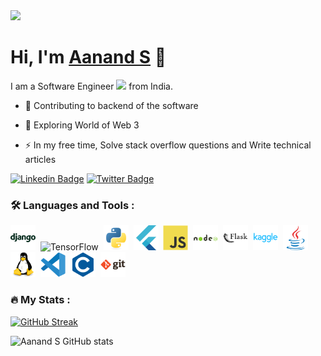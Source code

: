 <div id="header" >
  <img src="https://media.giphy.com/media/M9gbBd9nbDrOTu1Mqx/giphy.gif" width="100"/>
</div>


# Hi, I'm [Aanand S](https://github.com/unniznd) 👋

I am a Software Engineer <img src="https://media.giphy.com/media/WUlplcMpOCEmTGBtBW/giphy.gif" width="30"> from India.
- :telescope: Contributing to backend of the software

- :seedling: Exploring World of Web 3

- :zap: In my free time, Solve stack overflow questions and Write technical articles


[![Linkedin Badge](https://img.shields.io/badge/-LinkedIn-blue?style=flat&logo=Linkedin&logoColor=white)](https://www.linkedin.com/in/aanand-s-5b6bb9200/)
[![Twitter Badge](https://img.shields.io/badge/-Twitter-blue?style=flat&logo=Twitter&logoColor=white)](https://twitter.com/unniznd)


### :hammer_and_wrench: Languages and Tools :

<div>
  <img src="https://github.com/devicons/devicon/blob/master/icons/django/django-plain-wordmark.svg" title="Django" alt="Django" width="40" height="40"/>&nbsp;
<img src="https://github.com/devicons/devicon/tree/master/icons/tensorflow" title="TensorFlow" alt="TensorFlow" width="40" height="40"/>&nbsp
<img src="https://github.com/devicons/devicon/blob/master/icons/python/python-original.svg" title="Python" alt="Python" width="40" height="40"/>&nbsp;
  <img src="https://github.com/devicons/devicon/blob/master/icons/flutter/flutter-original.svg" title="Flutter" alt="Flutter" width="40" height="40"/>&nbsp;
  <img src="https://github.com/devicons/devicon/blob/master/icons/javascript/javascript-original.svg" title="JavaScript" alt="JavaScript" width="40" height="40"/>&nbsp;
  <img src="https://github.com/devicons/devicon/blob/master/icons/nodejs/nodejs-original-wordmark.svg" title="NodeJS" alt="NodeJS" width="40" height="40"/>&nbsp;
  <img src="https://github.com/devicons/devicon/blob/master/icons/flask/flask-original-wordmark.svg" title="Flask" alt="Flask" width="40" height="40"/>&nbsp;
<img src="https://github.com/devicons/devicon/blob/master/icons/kaggle/kaggle-original-wordmark.svg" title="Kaggle" alt="Kaggle" width="40" height="40"/>&nbsp      
<img src="https://github.com/devicons/devicon/blob/master/icons/java/java-original.svg" title="Java" alt="Java" width="40" height="40"/>&nbsp
<img src="https://github.com/devicons/devicon/blob/master/icons/linux/linux-original.svg" title="Linux" alt="Linux" width="40" height="40"/>&nbsp
<img src="https://github.com/devicons/devicon/blob/master/icons/vscode/vscode-original.svg" title="VSCode" alt="VSCode" width="40" height="40"/>&nbsp;
  <img src="https://github.com/devicons/devicon/blob/master/icons/c/c-plain.svg" title="C" alt="C" width="40" height="40"/>&nbsp;
  <img src="https://github.com/devicons/devicon/blob/master/icons/git/git-original-wordmark.svg" title="Git" alt="Git" width="40" height="40"/>&nbsp;
</div>
  
       
### :fire: My Stats :
[![GitHub Streak](http://github-readme-streak-stats.herokuapp.com?user=unniznd&theme=dark&background=000000)](https://git.io/streak-stats)     
                                                                                                                                             
                                                                                                                                               
                                                                                                                                             
 ![Aanand S GitHub stats](https://github-readme-stats.vercel.app/api?username=unniznd&show_icons=true&theme=radical)
